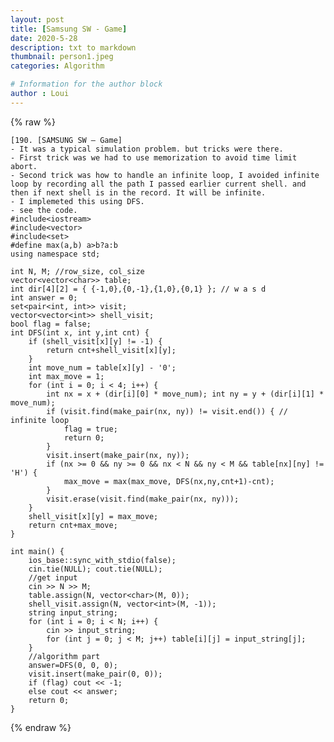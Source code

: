 ```yaml
---
layout: post
title: [Samsung SW - Game]
date: 2020-5-28
description: txt to markdown
thumbnail: person1.jpeg
categories: Algorithm

# Information for the author block
author : Loui
---
```


{% raw %}

	﻿[190. [SAMSUNG SW – Game]
	- It was a typical simulation problem. but tricks were there.
	- First trick was we had to use memorization to avoid time limit abort.
	- Second trick was how to handle an infinite loop, I avoided infinite loop by recording all the path I passed earlier current shell. and then if next shell is in the record. It will be infinite.
	- I implemeted this using DFS.
	- see the code.
	#include<iostream>
	#include<vector>
	#include<set>
	#define max(a,b) a>b?a:b
	using namespace std;
	
	int N, M; //row_size, col_size
	vector<vector<char>> table;
	int dir[4][2] = { {-1,0},{0,-1},{1,0},{0,1} }; // w a s d
	int answer = 0;
	set<pair<int, int>> visit;
	vector<vector<int>> shell_visit;
	bool flag = false;
	int DFS(int x, int y,int cnt) {
		if (shell_visit[x][y] != -1) {
			return cnt+shell_visit[x][y];
		}
		int move_num = table[x][y] - '0';
		int max_move = 1;
		for (int i = 0; i < 4; i++) {
			int nx = x + (dir[i][0] * move_num); int ny = y + (dir[i][1] * move_num);
			if (visit.find(make_pair(nx, ny)) != visit.end()) { // infinite loop
				flag = true;
				return 0;
			}
			visit.insert(make_pair(nx, ny));
			if (nx >= 0 && ny >= 0 && nx < N && ny < M && table[nx][ny] != 'H') {
				max_move = max(max_move, DFS(nx,ny,cnt+1)-cnt);
			}
			visit.erase(visit.find(make_pair(nx, ny)));
		}
		shell_visit[x][y] = max_move;
		return cnt+max_move;
	}
	
	int main() {
		ios_base::sync_with_stdio(false);
		cin.tie(NULL); cout.tie(NULL);
		//get input
		cin >> N >> M;
		table.assign(N, vector<char>(M, 0));
		shell_visit.assign(N, vector<int>(M, -1));
		string input_string;
		for (int i = 0; i < N; i++) {
			cin >> input_string;
			for (int j = 0; j < M; j++) table[i][j] = input_string[j];
		}
		//algorithm part
		answer=DFS(0, 0, 0);
		visit.insert(make_pair(0, 0));
		if (flag) cout << -1;
		else cout << answer;
		return 0;
	}
	
{% endraw %}
